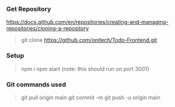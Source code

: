### Get Repository
https://docs.github.com/en/repositories/creating-and-managing-repositories/cloning-a-repository
> git clone https://github.com/onitech/Todo-Frontend.git

### Setup
> npm i
> npm start (note: this should run on port 3001)

### Git commands used 
> git pull origin main
> git commit -m 
> git push -u origin main